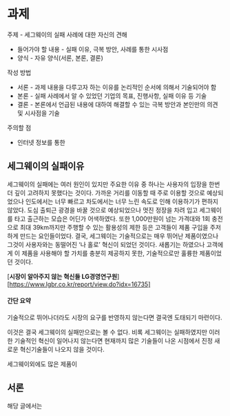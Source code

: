 # 과제
주제 - 세그웨이의 실패 사례에 대한 자신의 견해
- 들어가야 할 내용 - 실패 이유, 극복 방안, 사례를 통한 시사점
- 양식 - 자유 양식(서론, 본론, 결론)

작성 방법 
- 서론 - 과제 내용을 다루고자 하는 이유를 논리적인 순서에 의해서 기술되어야 함
- 본론 - 실패 사례에서 알 수 있었던 기업의 목표, 진행사항, 실패 이유 등 기술
- 결론 - 본론에서 언급된 내용에 대하여 해결할 수 있는 극복 방안과 본인만의 의견 및 시사점을 기술

주의할 점
- 인터넷 정보를 통한


## 세그웨이의 실패이유
세그웨이의 실패에는 여러 원인이 있지만 주요한 이유 중 하나는 사용자의 입장을 한번 더 깊이 고려하지 못했다는 것이다. 가까운 거리를 이동할 때 주로 이용할 것으로 예상되었으나 인도에서는 너무 빠르고 차도에서는 너무 느린 속도로 인해 이용하기가 편하지 않았다. 도심 출퇴근 광경을 바꿀 것으로 예상되었으나 멋진 정장을 차려 입고 세그웨이를 타고 출근하는 모습은 어딘가 어색하였다. 또한 1,000만원이 넘는 가격대와 1회 충전으로 최대 39km까지만 주행할 수 있는 활용성의 제한 등은 고객들이 제품 구입을 주저하게 만드는 요인들이었다. 결국, 세그웨이는 기술적으로는 매우 뛰어난 제품이였으나 그것이 사용자와는 동떨어진 ‘나 홀로’ 혁신이 되었던 것이다. 새롭기는 하였으나 고객에게 이 제품을 사용해야 할 가치를 충분히 제공하지 못한, 기술적으로만 훌륭한 제품이었던 것이다.

[**시장이 알아주지 않는 혁신들 LG경영연구원**][https://www.lgbr.co.kr/report/view.do?idx=16735]

#### 간단 요약
기술적으로 뛰어나더라도 시장의 요구를 반영하지 않는다면 결국엔 도태되기 마련이다.


이것은 결국 세그웨이의 실패만으로는 볼 수 없다.  비록 세그웨이는 실패하였지만 이러한 기술적인 혁신이 일어나지 않는다면 현재까지 많은 기술들이 나온 시점에서 진정 새로운 혁신기술들이 나오지 않을 것이다. 

세그웨이외에도 많은 제품이 

## 서론
해당 글에서는 